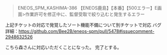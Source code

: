 > ENEOS_SPM_KASHIMA-386 【ENEOS鹿島】【本番】【500エラー】E画面>作業許可を修正中に、監督受取で絞り込むと発生するエラー

上記チケットの対応で発覚したソート機能不備について別チケットで対応
バグ詳細：https://github.com/Bee2B/eneos-spm/pull/5478#issuecomment-2948632526

こちら森さんに対応いただくことになった。
完了とする。